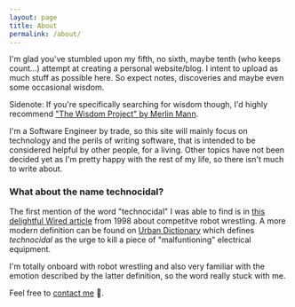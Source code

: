 ```yaml
---
layout: page
title: About
permalink: /about/
---
```

I'm glad you've stumbled upon my fifth, no sixth, maybe tenth (who keeps count…) attempt at creating a personal website/blog.
I intent to upload as much stuff as possible here. So expect notes, discoveries and maybe even some occasional wisdom.

Sidenote: If you're specifically searching for wisdom though, I'd highly recommend ["The Wisdom Project" by Merlin Mann](https://github.com/merlinmann/wisdom).

I'm a Software Engineer by trade, so this site will mainly focus on technology and the perils of writing software, that is intended to be considered helpful by other people, for a living. Other topics have not been decided yet as I'm pretty happy with the rest of my life, so there isn't much to write about.

### What about the name **technocidal**?

The first mention of the word "technocidal" I was able to find is in [this delightful Wired article](https://www.wired.com/1998/08/die/) from 1998 about competitve robot wrestling. A more modern definition can be found on [Urban Dictionary](https://www.urbandictionary.com/define.php?term=technocidal) 
which defines *technocidal* as the urge to kill a piece of "malfuntioning" electrical equipment.

I'm totally onboard with robot wrestling and also very familiar with the emotion described by the latter definition, so the word really stuck with me.

Feel free to [contact me](mailto:surge-beagle.0x@icloud.com) 📧.
